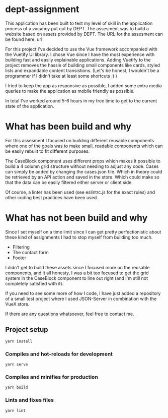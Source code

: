 # dept-assignment

This application has been built to test my level of skill in the application process of a vacancy put out by DEPT.
The assesment was to build a website based on assets provided by DEPT. The URL for the assesment can be found here: url

For this project I've decided to use the Vue framework accompanied with the Vuetify UI library. I chose Vue since I have the most experience with building fast and easily explainable applications. Adding Vuetify to the project removes the hassle of building small components like cards, styled lists and expandable content transistions. (Let's be honest, I wouldn't be a programmer if I didn't take at least some shortcuts ;) )

I tried to keep the app as responsive as possible, I added some extra media queries to make the application as mobile friendly as possible.

In total I've worked around 5-6 hours in my free time to get to the current state of the application.

# What has been build and why

For this assesment I focused on building different reusable components where one of the goals was to make small, readable components which can be easily rebuilt to fit different purposes.

The CaseBlock component uses different props which makes it possible to build a 4 column grid structure without needing to adjust any code. Cases can simply be added by changing the cases.json file. Which in theory could be retrieved by an API action and saved in the store. Which could make so that the data can be easily filtered either server or client side.

Of course, a linter has been used (see eslintrc.js for the exact rules) and other coding best practices have been used.

# What has not been build and why

Since I set myself on a time limit since I can get pretty perfectionistic about these kind of assignments I had to stop myself from building too much.

- Filtering
- The contact form
- Footer

I didn't get to build these assets since I focused more on the reusable components, and it all honesty, I was a bit too focused to get the grid system in the CaseBlock component to line out right (and I'm still not completely satisfied with it).

If you need to see some more of how I code, I have just added a repository of a small test project where I used JSON-Server in combination with the VueX store.

If there are any questions whatsoever, feel free to contact me.

## Project setup

```
yarn install
```

### Compiles and hot-reloads for development

```
yarn serve
```

### Compiles and minifies for production

```
yarn build
```

### Lints and fixes files

```
yarn lint
```
